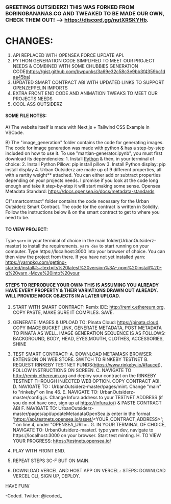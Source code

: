 ### GREETINGS OUTSIDERZ! THIS WAS FORKED FROM BORINGBANANAS.CO AND TWEAKED TO BE MADE OUR OWN, CHECK THEM OUT! --> https://discord.gg/nutXRSKYHb.
# CHANGES:
 
 1. API REPLACED WITH OPENSEA FORCE UPDATE API.
 2. PYTHON GENERATION CODE SIMPLIFIED TO MEET OUR PROJECT NEEDS & COMBINED WITH SOME CHUBBIES GENERATION CODE(https://gist.github.com/bwpunks/3a69e32c58c3e9bb3f4359bc1daa45ba)
 3. UPDATED SMART CONTRACT ABI WITH UPDATED LINKS TO SUPPORT OPENZEPPELIN IMPORTS 
 4. EXTRA FRONT END CODE AND ANIMATION TWEAKS TO MEET OUR PROJECTS NEEDS
 5. COOL ASS OUTSIDERZ

#### SOME FILE NOTES:

A) The website itself is made with Next.js + Tailwind CSS Example in VSCode.

B) The "image_generation" folder contains the code for generating images. 
    The code for image generation was made with python & has a step-by-step included on how to use it.
    To use "martian-generator.ipynb", you must first download its dependencies:
    1. Install [Python](https://www.python.org/downloads/)
       & then, in your terminal of choice:
    2. Install Python Pillow:
        pip install pillow
    3. Install Python display:
        pip install display
    4. Urban Outsiderz are made up of 9 different properties, all with a rartity weight** attached. You can either add or subtract 
        properties depending on your projects needs. I promise if you look at the code long enough and take it step-by-step it will
        start making some sense.
        Opensea Metadata Standard: https://docs.opensea.io/docs/metadata-standards

C)"smartcontract" folder contains the code necessary for the Urban Outsiderz Smart Contract. The code for the contract is written in Solidity.
    Follow the instructions below & on the smart contract to get to where you need to be.

#### TO VIEW PROJECT:

Type `yarn` in your terminal of choice in the main folder(UrbanOutsiderz-master) to install the requirements. `yarn dev` to start running on your computer. Type https://localhost:3000 into your browser of choice. You can then view the project from there. If you have not yet installed yarn: https://yarnpkg.com/getting-started/install#:~:text=its%20latest%20version%3A-,npm%20install%20-g%20yarn,-Move%20into%20your


#### STEPS TO REPRODUCE YOUR OWN: THIS IS ASSUMING YOU ALREADY HAVE EVERY PROPERTY & THEIR VARIATIONS DRAWN OUT ALREADY. WILL PROVIDE MOCK OBJECTS IN A LATER UPLOAD.

1. START WITH SMART CONTRACT: Remix IDE: http://remix.ethereum.org, COPY PASTE, MAKE SURE IT COMPILES. SAVE.

2. GENERATE IMAGES & UPLOAD TO: Pinata Cloud: https://pinata.cloud. COPY IMAGE BUCKET LINK, GENERATE METADATA, POST METADATA TO PINATA AS WELL.
    IMAGE GENERATION SEQUENCE IS AS FOLLOWS: BACKGROUND, BODY, HEAD, EYES,MOUTH, CLOTHES, ACCESSORIES, SHINE

3. TEST SMART CONTRACT:
        A. DOWNLOAD METAMASK BROWSER EXTENSION ON WEB STORE. SWITCH TO RINKEBY TESTNET
        B. REQUEST RINKEBY TESTNET FUNDS(https://www.rinkeby.io/#faucet), FOLLOW INSTRUCTIONS ON SCREEN.
        C. NAVIGATE TO http://remix.ethereum.org and deploy your contract on the RINKEBY TESTNET THROUGH INJECTED WEB OPTION. COPY CONTRACT ABI.
        D. NAVIGATE TO : UrbanOutsiderz-master/pages/mint. Change "main" to "rinkeby" on line 46.
        E. NAVIGATE TO: UrbanOutsiderz-master/config.js. Change Infura address to your TESTNET ADDRESS (if you do not have one, sign up at https://infura.io/) & PASTE CONTRACT ABI
        F. NAVIGATE TO: UrbanOutsiderz-master/pages/api/updateMetadataOpenSea.js enter in the format 'https://api.testnets.opensea.io/asset/<YOUR_CONTRACT_ADDRESS>'; "  on line 4, under "OPENSEA_URI = .
        G. IN YOUR TERMINAL OF CHOICE, NAVIGATE TO: UrbanOutsiderz-master/. type yarn dev, navigate to https://localhost:3000 on your browser. Start test minting.
        H. TO VIEW YOUR PROGRESS: https://testnets.opensea.io/

4. PLAY WITH FRONT END.

5. REPEAT STEPS 3C-F BUT ON MAIN.

5. DOWNLOAD VERCEL AND HOST APP ON VERCEL.: STEPS: DOWNLOAD VERCEL CLI, SIGN UP, DEPLOY.

HAVE FUN/

-Coded.
Twitter: @icoded_



